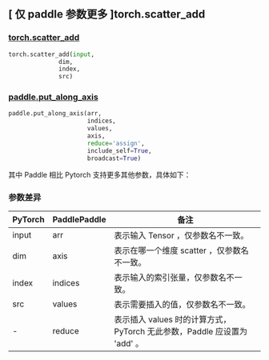 ## [ 仅 paddle 参数更多 ]torch.scatter_add

### [torch.scatter_add](https://pytorch.org/docs/stable/generated/torch.scatter_add.html#torch.scatter_add)

```python
torch.scatter_add(input,
              dim,
              index,
              src)
```

### [paddle.put_along_axis](https://www.paddlepaddle.org.cn/documentation/docs/zh/develop/api/paddle/put_along_axis_cn.html)

```python
paddle.put_along_axis(arr,
                      indices,
                      values,
                      axis,
                      reduce='assign',
                      include_self=True,
                      broadcast=True)
```

其中 Paddle 相比 Pytorch 支持更多其他参数，具体如下：

### 参数差异
| PyTorch       | PaddlePaddle | 备注                                                   |
| ------------- | ------------ | ------------------------------------------------------ |
| input        | arr         | 表示输入 Tensor ，仅参数名不一致。                                     |
| dim          | axis        | 表示在哪一个维度 scatter ，仅参数名不一致。                             |
| index        | indices     | 表示输入的索引张量，仅参数名不一致。                                    |
| src          | values      | 表示需要插入的值，仅参数名不一致。                                      |
| -            | reduce      | 表示插入 values 时的计算方式，PyTorch 无此参数，Paddle 应设置为 'add' 。|
